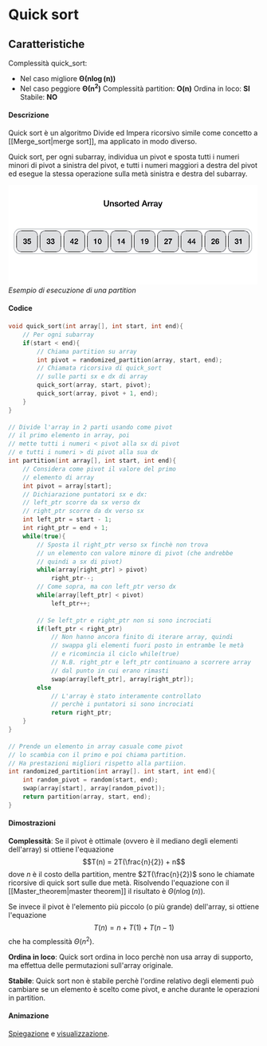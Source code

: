 # Quick sort
## Caratteristiche
Complessità quick_sort: 
- Nel caso migliore $\boldsymbol{\Theta(n\log(n))}$
- Nel caso peggiore $\boldsymbol{\Theta(n^2)}$
Complessità partition: $\boldsymbol{O(n)}$
Ordina in loco: **SI**
Stabile: **NO**

#### Descrizione
Quick sort è un algoritmo Divide ed Impera ricorsivo simile come concetto a [[Merge_sort|merge sort]], ma applicato in modo diverso.

Quick sort, per ogni subarray, individua un pivot e sposta tutti i numeri minori di pivot a sinistra del pivot, e tutti i numeri maggiori a destra del pivot ed esegue la stessa operazione sulla metà sinistra e destra del subarray.

![Esempio di esecuzione di una partition](Images/partition_animation.gif)
*Esempio di esecuzione di una partition*

#### Codice
````c
void quick_sort(int array[], int start, int end){
	// Per ogni subarray
	if(start < end){
		// Chiama partition su array
		int pivot = randomized_partition(array, start, end);
		// Chiamata ricorsiva di quick_sort
		// sulle parti sx e dx di array
		quick_sort(array, start, pivot);
		quick_sort(array, pivot + 1, end);
	}
}

// Divide l'array in 2 parti usando come pivot
// il primo elemento in array, poi
// mette tutti i numeri < pivot alla sx di pivot
// e tutti i numeri > di pivot alla sua dx
int partition(int array[], int start, int end){
	// Considera come pivot il valore del primo
	// elemento di array
	int pivot = array[start];
	// Dichiarazione puntatori sx e dx:
	// left_ptr scorre da sx verso dx
	// right_ptr scorre da dx verso sx
	int left_ptr = start - 1;
	int right_ptr = end + 1;
	while(true){
		// Sposta il right_ptr verso sx finchè non trova
		// un elemento con valore minore di pivot (che andrebbe
		// quindi a sx di pivot)
		while(array[right_ptr] > pivot)
			right_ptr--;
		// Come sopra, ma con left_ptr verso dx
		while(array[left_ptr] < pivot)
			left_ptr++;

		// Se left_ptr e right_ptr non si sono incrociati
		if(left_ptr < right_ptr)
			// Non hanno ancora finito di iterare array, quindi
			// swappa gli elementi fuori posto in entrambe le metà
			// e ricomincia il ciclo while(true)
			// N.B. right_ptr e left_ptr continuano a scorrere array
			// dal punto in cui erano rimasti
			swap(array[left_ptr], array[right_ptr]);
		else
			// L'array è stato interamente controllato
			// perchè i puntatori si sono incrociati
			return right_ptr;
	}
}

// Prende un elemento in array casuale come pivot
// lo scambia con il primo e poi chiama partition.
// Ha prestazioni migliori rispetto alla partiion.
int randomized_partition(int array[]. int start, int end){
	int random_pivot = random(start, end);
	swap(array[start], array[random_pivot]);
	return partition(array, start, end);
}
````


#### Dimostrazioni
**Complessità**: Se il pivot è ottimale (ovvero è il mediano degli elementi dell'array) si ottiene l'equazione$$T(n) = 2T(\frac{n}{2}) + n$$
dove $n$ è il costo della partition, mentre $2T(\frac{n}{2})$ sono le chiamate ricorsive di quick sort sulle due metà. Risolvendo l'equazione con il [[Master_theorem|master theorem]] il risultato è $\Theta(n\log(n))$.

Se invece il pivot è l'elemento più piccolo (o più grande) dell'array, si ottiene l'equazione$$T(n) = n + T(1) + T(n-1)$$
che ha complessità $\Theta(n^2)$.

**Ordina in loco**: Quick sort ordina in loco perchè non usa array di supporto, ma effettua delle permutazioni sull'array originale.

**Stabile**: Quick sort non è stabile perchè l'ordine relativo degli elementi può cambiare se un elemento è scelto come pivot, e anche durante le operazioni in partition.

#### Animazione
[Spiegazione](https://www.youtube.com/watch?v=Hoixgm4-P4M) e [visualizzazione](https://www.youtube.com/watch?v=8hEyhs3OV1w).